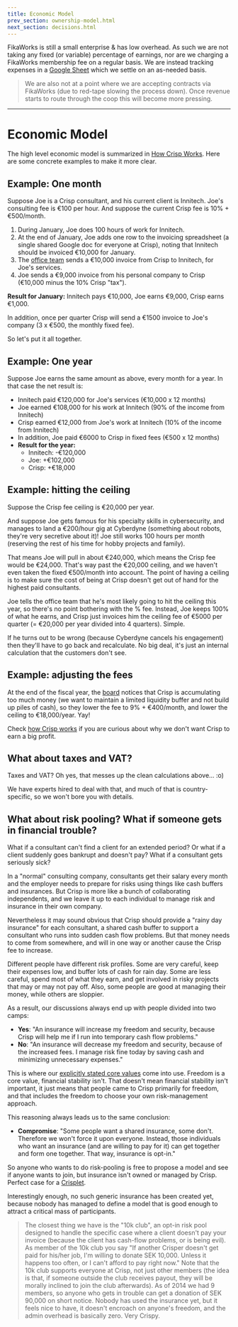 ```yaml
---
title: Economic Model
prev_section: ownership-model.html
next_section: decisions.html
---
```


FikaWorks is still a small enterprise & has low overhead. As such we are not taking any fixed (or variable) percentage of earnings, nor are we charging a FikaWorks membership fee on a regular basis. We are instead tracking expenses in a [Google Sheet](https://docs.google.com/spreadsheets/d/1nzTYgl6Ywuo3d_B3DIHCf5MwOOzmn_sFCflT_kiEOM8/edit#gid=0) which we settle on an as-needed basis.

> We are also not at a point where we are accepting contracts via FikaWorks (due to red-tape slowing the process down). Once revenue starts to route through the coop this will become more pressing.

---

Economic Model
==============

The high level economic model is summarized in [How Crisp Works](how-FikaWorks-Collective-works.html). Here are some concrete examples to make it more clear.

Example: One month
------------------

Suppose Joe is a Crisp consultant, and his current client is Innitech. Joe's consulting fee is €100 per hour. And suppose the current Crisp fee is 10% + €500/month.

1.  During January, Joe does 100 hours of work for Innitech.
2.  At the end of January, Joe adds one row to the invoicing spreadsheet (a single shared Google doc for everyone at Crisp), noting that Innitech should be invoiced €10,000 for January.
3.  The [office team](office-team.html) sends a €10,000 invoice from Crisp to Innitech, for Joe's services.
4.  Joe sends a €9,000 invoice from his personal company to Crisp (€10,000 minus the 10% Crisp "tax").

**Result for January:**
Innitech pays €10,000, Joe earns €9,000, Crisp earns €1,000.

In addition, once per quarter Crisp will send a €1500 invoice to Joe's company (3 x €500, the monthly fixed fee).

So let's put it all together.

Example: One year
-----------------

Suppose Joe earns the same amount as above, every month for a year. In that case the net result is:

-   Innitech paid €120,000 for Joe's services (€10,000 x 12 months)
-   Joe earned €108,000 for his work at Innitech (90% of the income from Innitech)
-   Crisp earned €12,000 from Joe's work at Innitech (10% of the income from Innitech)
-   In addition, Joe paid €6000 to Crisp in fixed fees (€500 x 12 months)
-   **Result for the year:**
    -   Innitech: -€120,000
    -   Joe: +€102,000
    -   Crisp: +€18,000

Example: hitting the ceiling
----------------------------

Suppose the Crisp fee ceiling is €20,000 per year.

And suppose Joe gets famous for his specialty skills in cybersecurity, and manages to land a €200/hour gig at Cyberdyne (something about robots, they're very secretive about it)! Joe still works 100 hours per month (reserving the rest of his time for hobby projects and family).

That means Joe will pull in about €240,000, which means the Crisp fee would be €24,000. That's way past the €20,000 ceiling, and we haven't even taken the fixed €500/month into account. The point of having a ceiling is to make sure the cost of being at Crisp doesn't get out of hand for the highest paid consultants.

Joe tells the office team that he's most likely going to hit the ceiling this year, so there's no point bothering with the % fee. Instead, Joe keeps 100% of what he earns, and Crisp just invoices him the ceiling fee of €5000 per quarter (= €20,000 per year divided into 4 quarters). Simple.

If he turns out to be wrong (because Cyberdyne cancels his engagement) then they'll have to go back and recalculate. No big deal, it's just an internal calculation that the customers don't see.

Example: adjusting the fees
---------------------------

At the end of the fiscal year, the [board](board.html) notices that Crisp is accumulating too much money (we want to maintain a limited liquidity buffer and not build up piles of cash), so they lower the fee to 9% + €400/month, and lower the ceiling to €18,000/year. Yay!

Check [how Crisp works](how-FikaWorks-Collective-works.html) if you are curious about why we don't want Crisp to earn a big profit.

What about taxes and VAT?
-------------------------

Taxes and VAT? Oh yes, that messes up the clean calculations above... :o)

We have experts hired to deal with that, and much of that is country-specific, so we won't bore you with details.

What about risk pooling? What if someone gets in financial trouble?
-------------------------------------------------------------------

What if a consultant can't find a client for an extended period? Or what if a client suddenly goes bankrupt and doesn't pay? What if a consultant gets seriously sick?

In a "normal" consulting company, consultants get their salary every month and the employer needs to prepare for risks using things like cash buffers and insurances. But Crisp is more like a bunch of collaborating independents, and we leave it up to each individual to manage risk and insurance in their own company.

Nevertheless it may sound obvious that Crisp should provide a "rainy day insurance" for each consultant, a shared cash buffer to support a consultant who runs into sudden cash flow problems. But that money needs to come from somewhere, and will in one way or another cause the Crisp fee to increase.

Different people have different risk profiles. Some are very careful, keep their expenses low, and buffer lots of cash for rain day. Some are less careful, spend most of what they earn, and get involved in risky projects that may or may not pay off. Also, some people are good at managing their money, while others are sloppier.

As a result, our discussions always end up with people divided into two camps:

-   **Yes**: "An insurance will increase my freedom and security, because Crisp will help me if I run into temporary cash flow problems."
-   **No**: "An insurance will decrease my freedom and security, because of the increased fees. I manage risk fine today by saving cash and minimizing unnecessary expenses."

This is where our [explicitly stated core values](what-is-FikaWorks-Collective.html) come into use. Freedom is a core value, financial stability isn't. That doesn't mean financial stability isn't important, it just means that people came to Crisp primarily for freedom, and that includes the freedom to choose your own risk-management approach.

This reasoning always leads us to the same conclusion:

-   **Compromise**: "Some people want a shared insurance, some don't. Therefore we won't force it upon everyone. Instead, those individuals who want an insurance (and are willing to pay for it) can get together and form one together. That way, insurance is opt-in."

So anyone who wants to do risk-pooling is free to propose a model and see if anyone wants to join, but insurance isn't owned or managed by Crisp. Perfect case for a [Crisplet](crisplets.html).

Interestingly enough, no such generic insurance has been created yet, because nobody has managed to define a model that is good enough to attract a critical mass of participants.

> The closest thing we have is the "10k club", an opt-in risk pool designed to handle the specific case where a client doesn't pay your invoice (because the client has cash-flow problems, or is being evil). As member of the 10k club you say "If another Crisper doesn't get paid for his/her job, I'm willing to donate SEK 10,000. Unless it happens too often, or I can't afford to pay right now." Note that the 10k club supports everyone at Crisp, not just other members (the idea is that, if someone outside the club receives payout, they will be morally inclined to join the club afterwards). As of 2014 we had 9 members, so anyone who gets in trouble can get a donation of SEK 90,000 on short notice. Nobody has used the insurance yet, but it feels nice to have, it doesn't encroach on anyone's freedom, and the admin overhead is basically zero. Very Crispy.
